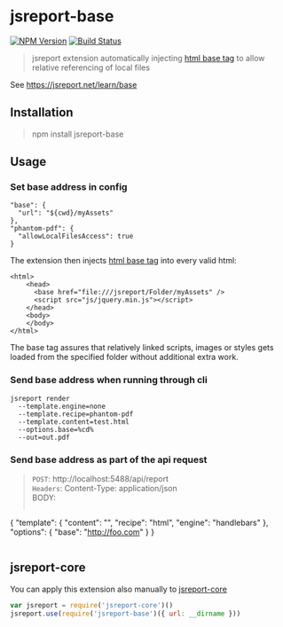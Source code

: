 # jsreport-base

[![NPM Version](http://img.shields.io/npm/v/jsreport-base.svg?style=flat-square)](https://npmjs.com/package/jsreport-base)
[![Build Status](https://travis-ci.org/jsreport/jsreport-base.png?branch=master)](https://travis-ci.org/jsreport/jsreport-base)

> jsreport extension automatically injecting [html base tag](https://www.tutorialspoint.com/html/html_base_tag.htm) to allow relative referencing of local files

See https://jsreport.net/learn/base

## Installation
> npm install jsreport-base

## Usage

### Set base address in config

```
"base": {
  "url": "${cwd}/myAssets"
},
"phantom-pdf": {
  "allowLocalFilesAccess": true
}
```

The extension then injects [html base tag](https://www.tutorialspoint.com/html/html_base_tag.htm) into every valid html:

```
<html>
	<head>
	  <base href="file:///jsreport/Folder/myAssets" />
	  <script src="js/jquery.min.js"></script>
	</head>
	<body>
	</body>
</html>
```

The base tag assures that relatively linked scripts, images or styles gets loaded from the specified folder without additional extra work.

### Send base address when running through cli

```
jsreport render
  --template.engine=none
  --template.recipe=phantom-pdf
  --template.content=test.html
  --options.base=%cd%
  --out=out.pdf 
```


### Send base address as part of the api request

> `POST`: http://localhost:5488/api/report<br/>
> `Headers`: Content-Type: application/json<br/>
> BODY:
>```
{
	"template": {
        "content": "<html><head></head><body></body></html>",
        "recipe": "html",
        "engine": "handlebars"
    },
    "options": {
        "base": "http://foo.com"
    }
}
>```

## jsreport-core
You can apply this extension also manually to [jsreport-core](https://github.com/jsreport/jsreport-core)

```js
var jsreport = require('jsreport-core')()
jsreport.use(require('jsreport-base')({ url: __dirname }))
```
